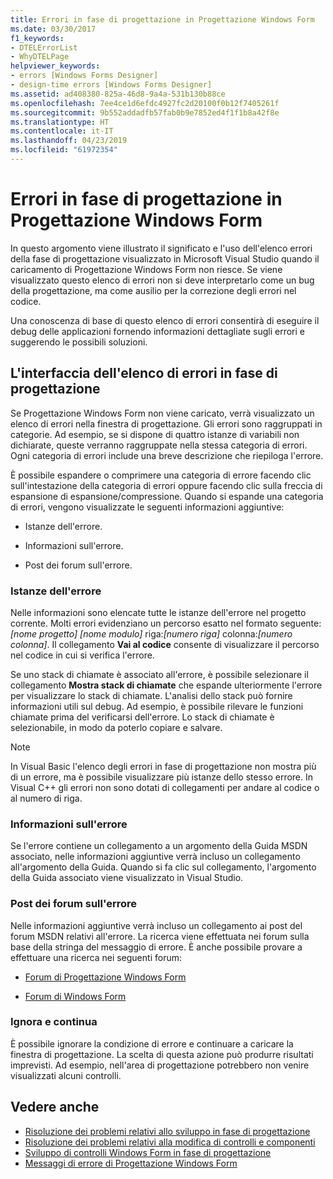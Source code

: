 ```yaml
---
title: Errori in fase di progettazione in Progettazione Windows Form
ms.date: 03/30/2017
f1_keywords:
- DTELErrorList
- WhyDTELPage
helpviewer_keywords:
- errors [Windows Forms Designer]
- design-time errors [Windows Forms Designer]
ms.assetid: ad408380-825a-46d8-9a4a-531b130b88ce
ms.openlocfilehash: 7ee4ce1d6efdc4927fc2d20100f0b12f7405261f
ms.sourcegitcommit: 9b552addadfb57fab0b9e7852ed4f1f1b8a42f8e
ms.translationtype: HT
ms.contentlocale: it-IT
ms.lasthandoff: 04/23/2019
ms.locfileid: "61972354"
---
```

# <a name="design-time-errors-in-the-windows-forms-designer"></a>Errori in fase di progettazione in Progettazione Windows Form
In questo argomento viene illustrato il significato e l'uso dell'elenco errori della fase di progettazione visualizzato in Microsoft Visual Studio quando il caricamento di Progettazione Windows Form non riesce. Se viene visualizzato questo elenco di errori non si deve interpretarlo come un bug della progettazione, ma come ausilio per la correzione degli errori nel codice.  
  
 Una conoscenza di base di questo elenco di errori consentirà di eseguire il debug delle applicazioni fornendo informazioni dettagliate sugli errori e suggerendo le possibili soluzioni.  
  
## <a name="the-design-time-error-list-interface"></a>L'interfaccia dell'elenco di errori in fase di progettazione  
 Se Progettazione Windows Form non viene caricato, verrà visualizzato un elenco di errori nella finestra di progettazione. Gli errori sono raggruppati in categorie. Ad esempio, se si dispone di quattro istanze di variabili non dichiarate, queste verranno raggruppate nella stessa categoria di errori. Ogni categoria di errori include una breve descrizione che riepiloga l'errore.  
  
 È possibile espandere o comprimere una categoria di errore facendo clic sull'intestazione della categoria di errori oppure facendo clic sulla freccia di espansione di espansione/compressione. Quando si espande una categoria di errori, vengono visualizzate le seguenti informazioni aggiuntive:  
  
- Istanze dell'errore.  
  
- Informazioni sull'errore.  
  
- Post dei forum sull'errore.  
  
### <a name="instances-of-this-error"></a>Istanze dell'errore  
 Nelle informazioni sono elencate tutte le istanze dell'errore nel progetto corrente. Molti errori evidenziano un percorso esatto nel formato seguente: *[nome progetto]* *[nome modulo]* riga:*[numero riga]* colonna:*[numero colonna]*. Il collegamento **Vai al codice** consente di visualizzare il percorso nel codice in cui si verifica l'errore.  
  
 Se uno stack di chiamate è associato all'errore, è possibile selezionare il collegamento **Mostra stack di chiamate** che espande ulteriormente l'errore per visualizzare lo stack di chiamate. L'analisi dello stack può fornire informazioni utili sul debug. Ad esempio, è possibile rilevare le funzioni chiamate prima del verificarsi dell'errore. Lo stack di chiamate è selezionabile, in modo da poterlo copiare e salvare.  
  
> [!NOTE]
>  In Visual Basic l'elenco degli errori in fase di progettazione non mostra più di un errore, ma è possibile visualizzare più istanze dello stesso errore. In Visual C++ gli errori non sono dotati di collegamenti per andare al codice o al numero di riga.  
  
### <a name="help-with-this-error"></a>Informazioni sull'errore  
 Se l'errore contiene un collegamento a un argomento della Guida MSDN associato, nelle informazioni aggiuntive verrà incluso un collegamento all'argomento della Guida. Quando si fa clic sul collegamento, l'argomento della Guida associato viene visualizzato in Visual Studio.  
  
### <a name="forum-posts-about-this-error"></a>Post dei forum sull'errore  
 Nelle informazioni aggiuntive verrà incluso un collegamento ai post del forum MSDN relativi all'errore. La ricerca viene effettuata nei forum sulla base della stringa del messaggio di errore. È anche possibile provare a effettuare una ricerca nei seguenti forum:  
  
- [Forum di Progettazione Windows Form](https://go.microsoft.com/fwlink/?LinkId=203524)  
  
- [Forum di Windows Form](https://go.microsoft.com/fwlink/?LinkId=203523)  
  
### <a name="ignore-and-continue"></a>Ignora e continua  
 È possibile ignorare la condizione di errore e continuare a caricare la finestra di progettazione. La scelta di questa azione può produrre risultati imprevisti. Ad esempio, nell'area di progettazione potrebbero non venire visualizzati alcuni controlli.  
  
## <a name="see-also"></a>Vedere anche

- [Risoluzione dei problemi relativi allo sviluppo in fase di progettazione](https://docs.microsoft.com/previous-versions/visualstudio/visual-studio-2013/ms171843(v=vs.120))
- [Risoluzione dei problemi relativi alla modifica di controlli e componenti](troubleshooting-control-and-component-authoring.md)
- [Sviluppo di controlli Windows Form in fase di progettazione](developing-windows-forms-controls-at-design-time.md)
- [Messaggi di errore di Progettazione Windows Form](https://docs.microsoft.com/previous-versions/visualstudio/visual-studio-2010/ms233640(v=vs.100))
